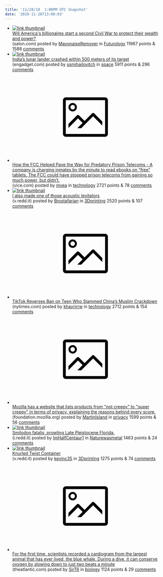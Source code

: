 ```yaml
---
title: '11/28/19  1:00PM UTC Snapshot'
date: '2019-11-28T13:00:03'
---
```

<ul>
<li><a href='https://www.salon.com/2019/11/24/will-americas-billionaires-start-a-second-civil-war-to-protect-their-wealth-and-power_partner/'><img src='https://b.thumbs.redditmedia.com/JUetUFhlvbijkepUNfwRWuuHU_5FS-JSDS9HE-af0uA.jpg' alt='link thumbnail'></a><div><div class='linkTitle'><a href='https://www.salon.com/2019/11/24/will-americas-billionaires-start-a-second-civil-war-to-protect-their-wealth-and-power_partner/'>Will America's billionaires start a second Civil War to protect their wealth and power?</a></div>(salon.com) posted by <a href='https://www.reddit.com/user/MayonaiseRemover'>MayonaiseRemover</a> in <a href='https://www.reddit.com/r/Futurology'>Futurology</a> 11967 points & 1588 <a href='https://www.reddit.com/r/Futurology/comments/e2mp1t/will_americas_billionaires_start_a_second_civil/'>comments</a></div></li>

<li><a href='https://www.engadget.com/2019/11/27/india-vikram-lunar-lander-crash/'><img src='https://b.thumbs.redditmedia.com/Sww_QSKiPp-jhgn3cWjmYwcQuj4YITXlQksDFEeYj8s.jpg' alt='link thumbnail'></a><div><div class='linkTitle'><a href='https://www.engadget.com/2019/11/27/india-vikram-lunar-lander-crash/'>India’s lunar lander crashed within 500 meters of its target</a></div>(engadget.com) posted by <a href='https://www.reddit.com/user/ssmihailovitch'>ssmihailovitch</a> in <a href='https://www.reddit.com/r/space'>space</a> 5911 points & 296 <a href='https://www.reddit.com/r/space/comments/e2p58a/indias_lunar_lander_crashed_within_500_meters_of/'>comments</a></div></li>

<li><a href='https://www.vice.com/en_us/article/3kx3n5/how-the-fcc-helped-pave-the-way-for-predatory-prison-telecoms'><svg version='1.1' viewBox='-34 -14 104 64' preserveAspectRatio='xMidYMid meet' xmlns='http://www.w3.org/2000/svg' xmlns:xlink='http://www.w3.org/1999/xlink'>
    <title>link thumbnail</title>
    <path d='M32,4H4A2,2,0,0,0,2,6V30a2,2,0,0,0,2,2H32a2,2,0,0,0,2-2V6A2,2,0,0,0,32,4ZM4,30V6H32V30Z'></path>
    <path d='M8.92,14a3,3,0,1,0-3-3A3,3,0,0,0,8.92,14Zm0-4.6A1.6,1.6,0,1,1,7.33,11,1.6,1.6,0,0,1,8.92,9.41Z'></path>
    <path d='M22.78,15.37l-5.4,5.4-4-4a1,1,0,0,0-1.41,0L5.92,22.9v2.83l6.79-6.79L16,22.18l-3.75,3.75H15l8.45-8.45L30,24V21.18l-5.81-5.81A1,1,0,0,0,22.78,15.37Z'></path>
</svg></a><div><div class='linkTitle'><a href='https://www.vice.com/en_us/article/3kx3n5/how-the-fcc-helped-pave-the-way-for-predatory-prison-telecoms'>How the FCC Helped Pave the Way for Predatory Prison Telecoms - A company is charging inmates by the minute to read ebooks on “free” tablets. The FCC could have stopped prison telecoms from gaining so much power, but didn’t.</a></div>(vice.com) posted by <a href='https://www.reddit.com/user/mvea'>mvea</a> in <a href='https://www.reddit.com/r/technology'>technology</a> 2721 points & 78 <a href='https://www.reddit.com/r/technology/comments/e2pbi9/how_the_fcc_helped_pave_the_way_for_predatory/'>comments</a></div></li>

<li><a href='https://v.redd.it/nyjyz4utab141'><img src='https://b.thumbs.redditmedia.com/s8pyOu_tlA4xKYxRnKVFYlFb7lZy4OoJXVq3T7oZKNI.jpg' alt='link thumbnail'></a><div><div class='linkTitle'><a href='https://v.redd.it/nyjyz4utab141'>I also made one of those acoustic levitators</a></div>(v.redd.it) posted by <a href='https://www.reddit.com/user/Brostafarian'>Brostafarian</a> in <a href='https://www.reddit.com/r/3Dprinting'>3Dprinting</a> 2520 points & 107 <a href='https://www.reddit.com/r/3Dprinting/comments/e2oqtn/i_also_made_one_of_those_acoustic_levitators/'>comments</a></div></li>

<li><a href='https://www.nytimes.com/2019/11/27/technology/tiktok-censorship-apology.html?partner=IFTTT'><svg version='1.1' viewBox='-34 -14 104 64' preserveAspectRatio='xMidYMid meet' xmlns='http://www.w3.org/2000/svg' xmlns:xlink='http://www.w3.org/1999/xlink'>
    <title>link thumbnail</title>
    <path d='M32,4H4A2,2,0,0,0,2,6V30a2,2,0,0,0,2,2H32a2,2,0,0,0,2-2V6A2,2,0,0,0,32,4ZM4,30V6H32V30Z'></path>
    <path d='M8.92,14a3,3,0,1,0-3-3A3,3,0,0,0,8.92,14Zm0-4.6A1.6,1.6,0,1,1,7.33,11,1.6,1.6,0,0,1,8.92,9.41Z'></path>
    <path d='M22.78,15.37l-5.4,5.4-4-4a1,1,0,0,0-1.41,0L5.92,22.9v2.83l6.79-6.79L16,22.18l-3.75,3.75H15l8.45-8.45L30,24V21.18l-5.81-5.81A1,1,0,0,0,22.78,15.37Z'></path>
</svg></a><div><div class='linkTitle'><a href='https://www.nytimes.com/2019/11/27/technology/tiktok-censorship-apology.html?partner=IFTTT'>TikTok Reverses Ban on Teen Who Slammed China’s Muslim Crackdown</a></div>(nytimes.com) posted by <a href='https://www.reddit.com/user/khayrirrw'>khayrirrw</a> in <a href='https://www.reddit.com/r/technology'>technology</a> 2712 points & 154 <a href='https://www.reddit.com/r/technology/comments/e2skpk/tiktok_reverses_ban_on_teen_who_slammed_chinas/'>comments</a></div></li>

<li><a href='https://foundation.mozilla.org/en/privacynotincluded/'><svg version='1.1' viewBox='-34 -14 104 64' preserveAspectRatio='xMidYMid meet' xmlns='http://www.w3.org/2000/svg' xmlns:xlink='http://www.w3.org/1999/xlink'>
    <title>link thumbnail</title>
    <path d='M32,4H4A2,2,0,0,0,2,6V30a2,2,0,0,0,2,2H32a2,2,0,0,0,2-2V6A2,2,0,0,0,32,4ZM4,30V6H32V30Z'></path>
    <path d='M8.92,14a3,3,0,1,0-3-3A3,3,0,0,0,8.92,14Zm0-4.6A1.6,1.6,0,1,1,7.33,11,1.6,1.6,0,0,1,8.92,9.41Z'></path>
    <path d='M22.78,15.37l-5.4,5.4-4-4a1,1,0,0,0-1.41,0L5.92,22.9v2.83l6.79-6.79L16,22.18l-3.75,3.75H15l8.45-8.45L30,24V21.18l-5.81-5.81A1,1,0,0,0,22.78,15.37Z'></path>
</svg></a><div><div class='linkTitle'><a href='https://foundation.mozilla.org/en/privacynotincluded/'>Mozilla has a website that lists products from "not creepy" to "super creepy" in terms of privacy, explaining the reasons behind every score.</a></div>(foundation.mozilla.org) posted by <a href='https://www.reddit.com/user/MartinIsland'>MartinIsland</a> in <a href='https://www.reddit.com/r/privacy'>privacy</a> 1599 points & 56 <a href='https://www.reddit.com/r/privacy/comments/e2gfwe/mozilla_has_a_website_that_lists_products_from/'>comments</a></div></li>

<li><a href='https://i.redd.it/4tq1gtnu2a141.jpg'><img src='https://b.thumbs.redditmedia.com/ZVKdSncxLRP231Ueew2zPh8IIzLyuE7aBxchaFw94Nk.jpg' alt='link thumbnail'></a><div><div class='linkTitle'><a href='https://i.redd.it/4tq1gtnu2a141.jpg'>Smilodon fatalis, prowling Late Pleistocene Florida.</a></div>(i.redd.it) posted by <a href='https://www.reddit.com/user/ImHalfCentaur1'>ImHalfCentaur1</a> in <a href='https://www.reddit.com/r/Naturewasmetal'>Naturewasmetal</a> 1463 points & 24 <a href='https://www.reddit.com/r/Naturewasmetal/comments/e2kzxk/smilodon_fatalis_prowling_late_pleistocene_florida/'>comments</a></div></li>

<li><a href='https://v.redd.it/dkz232bh39141'><img src='https://b.thumbs.redditmedia.com/IqaCvfzzq1qpMhF29fk3kUqIM3_pWBPI2G2JZEr37HU.jpg' alt='link thumbnail'></a><div><div class='linkTitle'><a href='https://v.redd.it/dkz232bh39141'>Knurled Twist Container</a></div>(v.redd.it) posted by <a href='https://www.reddit.com/user/kevinc35'>kevinc35</a> in <a href='https://www.reddit.com/r/3Dprinting'>3Dprinting</a> 1275 points & 74 <a href='https://www.reddit.com/r/3Dprinting/comments/e2hwqa/knurled_twist_container/'>comments</a></div></li>

<li><a href='https://www.theatlantic.com/science/archive/2019/11/diving-blue-whales-heart-beats-very-very-slowly/602557/'><svg version='1.1' viewBox='-34 -14 104 64' preserveAspectRatio='xMidYMid meet' xmlns='http://www.w3.org/2000/svg' xmlns:xlink='http://www.w3.org/1999/xlink'>
    <title>link thumbnail</title>
    <path d='M32,4H4A2,2,0,0,0,2,6V30a2,2,0,0,0,2,2H32a2,2,0,0,0,2-2V6A2,2,0,0,0,32,4ZM4,30V6H32V30Z'></path>
    <path d='M8.92,14a3,3,0,1,0-3-3A3,3,0,0,0,8.92,14Zm0-4.6A1.6,1.6,0,1,1,7.33,11,1.6,1.6,0,0,1,8.92,9.41Z'></path>
    <path d='M22.78,15.37l-5.4,5.4-4-4a1,1,0,0,0-1.41,0L5.92,22.9v2.83l6.79-6.79L16,22.18l-3.75,3.75H15l8.45-8.45L30,24V21.18l-5.81-5.81A1,1,0,0,0,22.78,15.37Z'></path>
</svg></a><div><div class='linkTitle'><a href='https://www.theatlantic.com/science/archive/2019/11/diving-blue-whales-heart-beats-very-very-slowly/602557/'>For the first time, scientists recorded a cardiogram from the largest animal that has ever lived, the blue whale. During a dive, it can conserve oxygen by slowing down to just two beats a minute</a></div>(theatlantic.com) posted by <a href='https://www.reddit.com/user/SirT6'>SirT6</a> in <a href='https://www.reddit.com/r/biology'>biology</a> 1124 points & 29 <a href='https://www.reddit.com/r/biology/comments/e2g51v/for_the_first_time_scientists_recorded_a/'>comments</a></div></li>

</ul>
